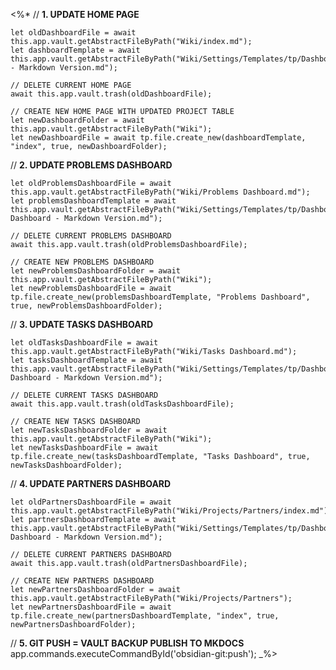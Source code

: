 <%*
// **1. UPDATE HOME PAGE**

	let oldDashboardFile = await this.app.vault.getAbstractFileByPath("Wiki/index.md");
	let dashboardTemplate = await this.app.vault.getAbstractFileByPath("Wiki/Settings/Templates/tp/Dashboards/Index - Markdown Version.md");
	
	// DELETE CURRENT HOME PAGE
	await this.app.vault.trash(oldDashboardFile);
	
	// CREATE NEW HOME PAGE WITH UPDATED PROJECT TABLE
	let newDashboardFolder = await this.app.vault.getAbstractFileByPath("Wiki");
	let newDashboardFile = await tp.file.create_new(dashboardTemplate, "index", true, newDashboardFolder);
	
// **2. UPDATE PROBLEMS DASHBOARD**

	let oldProblemsDashboardFile = await this.app.vault.getAbstractFileByPath("Wiki/Problems Dashboard.md");
	let problemsDashboardTemplate = await this.app.vault.getAbstractFileByPath("Wiki/Settings/Templates/tp/Dashboards/Problems Dashboard - Markdown Version.md");
	
	// DELETE CURRENT PROBLEMS DASHBOARD
	await this.app.vault.trash(oldProblemsDashboardFile);
	
	// CREATE NEW PROBLEMS DASHBOARD
	let newProblemsDashboardFolder = await this.app.vault.getAbstractFileByPath("Wiki");
	let newProblemsDashboardFile = await tp.file.create_new(problemsDashboardTemplate, "Problems Dashboard", true, newProblemsDashboardFolder);
	
// **3. UPDATE TASKS DASHBOARD**

	let oldTasksDashboardFile = await this.app.vault.getAbstractFileByPath("Wiki/Tasks Dashboard.md");
	let tasksDashboardTemplate = await this.app.vault.getAbstractFileByPath("Wiki/Settings/Templates/tp/Dashboards/Tasks Dashboard - Markdown Version.md");
	
	// DELETE CURRENT TASKS DASHBOARD
	await this.app.vault.trash(oldTasksDashboardFile);
	
	// CREATE NEW TASKS DASHBOARD
	let newTasksDashboardFolder = await this.app.vault.getAbstractFileByPath("Wiki");
	let newTasksDashboardFile = await tp.file.create_new(tasksDashboardTemplate, "Tasks Dashboard", true, newTasksDashboardFolder);

// **4. UPDATE PARTNERS DASHBOARD**

	let oldPartnersDashboardFile = await this.app.vault.getAbstractFileByPath("Wiki/Projects/Partners/index.md");
	let partnersDashboardTemplate = await this.app.vault.getAbstractFileByPath("Wiki/Settings/Templates/tp/Dashboards/Partners Dashboard - Markdown Version.md");
	
	// DELETE CURRENT PARTNERS DASHBOARD
	await this.app.vault.trash(oldPartnersDashboardFile);
	
	// CREATE NEW PARTNERS DASHBOARD
	let newPartnersDashboardFolder = await this.app.vault.getAbstractFileByPath("Wiki/Projects/Partners");
	let newPartnersDashboardFile = await tp.file.create_new(partnersDashboardTemplate, "index", true, newPartnersDashboardFolder);

// **5. GIT PUSH = VAULT BACKUP  PUBLISH TO MKDOCS**
	app.commands.executeCommandById('obsidian-git:push');
_%>